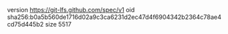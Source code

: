 version https://git-lfs.github.com/spec/v1
oid sha256:b0a5b560de1716d02a9c3ca6231d2ec47d4f6904342b2364c78ae4cd75d445b2
size 5517
